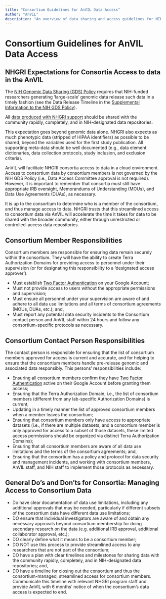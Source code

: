 ```yaml
---
title: "Consortium Guidelines for AnVIL Data Access"
author: "AnVIL"
description: "An overview of data sharing and access guidelines for NIH-funded researchers generating ‘large-scale’ genomic data."
---
```


# Consortium Guidelines for AnVIL Data Access


## NHGRI Expectations for Consortia Access to data in the AnVIL

The [NIH Genomic Data Sharing (GDS) Policy](https://osp.od.nih.gov/wp-content/uploads/NIH_GDS_Policy.pdf) requires that NIH-funded researchers generating ‘large-scale’ genomic data release such data in a timely fashion (see the Data Release Timeline in the [Supplemental Information to the NIH GDS Policy](https://osp.od.nih.gov/wp-content/uploads/Supplemental_Info_GDS_Policy.pdf)).

All [data produced with NHGRI support](https://www.genome.gov/about-nhgri/Policies-Guidance/Genomic-Data-Sharing/data-standards) should be shared with the community rapidly, completely, and in NIH-designated data repositories.

This expectation goes beyond genomic data alone. NHGRI also expects as much phenotypic data (stripped of HIPAA identifiers) as possible to be shared, beyond the variables used for the first study publication. All supporting meta-data should be well documented (e.g., data element dictionaries, data collection protocols, study inclusion, and exclusion criteria).


AnVIL will facilitate NHGRI consortia access to data in a cloud environment. Access to consortium data by consortium members is not governed by the NIH GDS Policy (i.e., Data Access Committee approval is not required). However, it is important to remember that consortia must still have appropriate IRB oversight, Memorandums of Understanding (MOUs), and Data Use Agreements (DUAs), as necessary.

It is up to the consortium to determine who is a member of the consortium, and thus manage access to data. NHGRI trusts that this streamlined access to consortium data via AnVIL will accelerate the time it takes for data to be shared with the broader community, either through unrestricted or controlled-access data repositories.

## Consortium Member Responsibilities

Consortium members are responsible for ensuring data remain securely within the consortium. They will have the ability to create Terra Authorization Domains for providing access to personnel under their supervision (or for designating this responsibility to a ‘designated access approver’).

* Must establish [Two Factor Authentication](https://support.google.com/accounts/answer/185839?co=GENIE.Platform%3DDesktop&hl=en) on your Google Account;
* Must not provide access to users without the appropriate permissions and supervision;
* Must ensure all personnel under your supervision are aware of and adhere to all data use limitations and all terms of consortium agreements (MOUs, DUAs, etc.); and,
* Must report any potential data security incidents to the Consortium contact person and AnVIL staff within 24 hours and follow any consortium-specific protocols as necessary.

## Consortium Contact Person Responsibilities

The contact person is responsible for ensuring that the list of consortium members approved for access is current and accurate, and for helping to ensure that the consortium members handle pre-release genomic and associated data responsibly. This persons’ responsibilities include:

* Ensuring all consortium members confirm they have [Two Factor Authentication](https://support.google.com/accounts/answer/185839?co=GENIE.Platform%3DDesktop&hl=en) active on their Google Account before granting them access;
* Ensuring that the Terra Authorization Domain, i.e., the list of consortium members (different from any lab-specific Authorization Domains) is current;
* Updating in a timely manner the list of approved consortium members when a member leaves the consortium;
* Ensuring that consortium members only have access to appropriate datasets (i.e., if there are multiple datasets, and a consortium member is only approved for access to a subset of those datasets, these limited access permissions should be organized via distinct Terra Authorization Domains);
* Ensuring that all consortium members are aware of all data use limitations and the terms of the consortium agreements; and,
* Ensuring that the consortium has a policy and protocol for data security and management incidents, and working with consortium members, AnVIL staff, and NIH staff to implement those protocols as necessary.

## General Do’s and Don’ts for Consortia: Managing Access to Consortium Data

* Do have clear documentation of data use limitations, including any additional approvals that may be needed, particularly if different subsets of the consortium data have different data use limitations;
* DO ensure that individual investigators are aware of and obtain any necessary approvals beyond consortium membership for doing secondary research on the data (e.g. additional IRB approval, additional collaborator approval, etc.);
* DO clearly define what it means to be a consortium member;
* DO NOT use this process to provide streamlined access to any researchers that are not part of the consortium;
* DO have a plan with clear timelines and milestones for sharing data with the community rapidly, completely, and in NIH-designated data repositories; and,
* DO have a timeline for closing out the consortium and thus the consortium-managed, streamlined access for consortium members. Communicate this timeline with relevant NHGRI program staff and provide AnVIL with 6 months’ notice of when the consortium’s data access is expected to end. 

